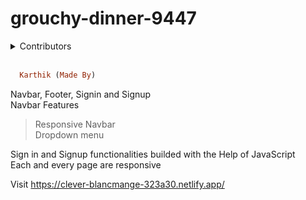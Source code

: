 # grouchy-dinner-9447
<details><summary>Contributors</summary>
<p>

# grouchy-diiner-9447

```ruby
  Team members
  1. Rahul
  2. Karthik
  3. Goutam
  4. Prabhat
  5. Sudipta 
```

</p>
</details>
<br/>
<p>

```ruby
  Karthik (Made By)
```

</p>
  
Navbar, Footer, Signin and Signup<br/>
Navbar Features<br/>
> Responsive Navbar<br/>
> Dropdown menu<br/>



Sign in and Signup functionalities builded with the Help of JavaScript<br/>
Each and every page are responsive<br/>



Visit https://clever-blancmange-323a30.netlify.app/

